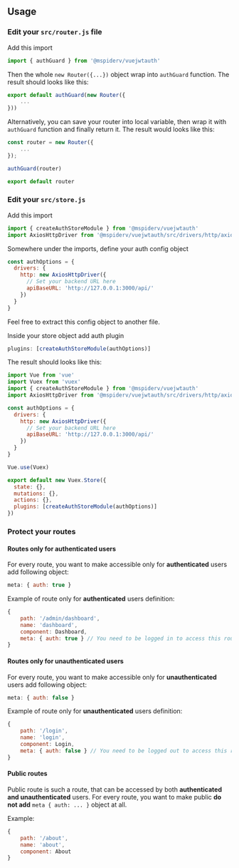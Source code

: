 ## Usage

### Edit your `src/router.js` file

Add this import
```javascript
import { authGuard } from '@mspiderv/vuejwtauth'
```

Then the whole `new Router({...})` object wrap into `authGuard` function. The result should looks like this:
```javascript
export default authGuard(new Router({
    ...
}))
```

Alternatively, you can save your router into local variable, then wrap it with `authGuard` function and finally return it. The result would looks like this:
```javascript
const router = new Router({
    ...
});

authGuard(router)

export default router
```

### Edit your `src/store.js`

Add this import
```javascript
import { createAuthStoreModule } from '@mspiderv/vuejwtauth'
import AxiosHttpDriver from '@mspiderv/vuejwtauth/src/drivers/http/axios'
```

Somewhere under the imports, define your auth config object
```javascript
const authOptions = {
  drivers: {
    http: new AxiosHttpDriver({
      // Set your backend URL here
      apiBaseURL: 'http://127.0.0.1:3000/api/'
    })
  }
}
```

Feel free to extract this config object to another file.

Inside your store object add auth plugin
```javascript
plugins: [createAuthStoreModule(authOptions)]
```

The result should looks like this:
```javascript
import Vue from 'vue'
import Vuex from 'vuex'
import { createAuthStoreModule } from '@mspiderv/vuejwtauth'
import AxiosHttpDriver from '@mspiderv/vuejwtauth/src/drivers/http/axios'

const authOptions = {
  drivers: {
    http: new AxiosHttpDriver({
      // Set your backend URL here
      apiBaseURL: 'http://127.0.0.1:3000/api/'
    })
  }
}

Vue.use(Vuex)

export default new Vuex.Store({
  state: {},
  mutations: {},
  actions: {},
  plugins: [createAuthStoreModule(authOptions)]
})
```

### Protect your routes

#### Routes only for authenticated users

For every route, you want to make accessible only for **authenticated** users add following object:

```javascript
meta: { auth: true }
```

Example of route only for **authenticated** users definition:

```javascript
{
    path: '/admin/dashboard',
    name: 'dashboard',
    component: Dashboard,
    meta: { auth: true } // You need to be logged in to access this route
}
```

#### Routes only for unauthenticated users

For every route, you want to make accessible only for  **unauthenticated** users add following object:

```javascript
meta: { auth: false }
```

Example of route only for **unauthenticated** users definition:

```javascript
{
    path: '/login',
    name: 'login',
    component: Login,
    meta: { auth: false } // You need to be logged out to access this route
}
```

#### Public routes

Public route is such a route, that can be accessed by both **authenticated and unauthenticated** users. For every route, you want to make public **do not add** `meta { auth: ... }` object at all.

Example:

```javascript
{
    path: '/about',
    name: 'about',
    component: About
}
```
